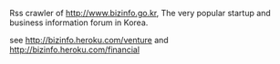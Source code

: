 Rss crawler of http://www.bizinfo.go.kr, The very popular startup and business information forum in Korea.

see http://bizinfo.heroku.com/venture and http://bizinfo.heroku.com/financial